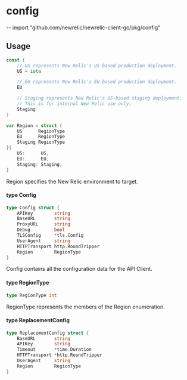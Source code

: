 # config
--
    import "github.com/newrelic/newrelic-client-go/pkg/config"


## Usage

```go
const (
	// US represents New Relic's US-based production deployment.
	US = iota

	// EU represents New Relic's EU-based production deployment.
	EU

	// Staging represents New Relic's US-based staging deployment.
	// This is for internal New Relic use only.
	Staging
)
```

```go
var Region = struct {
	US      RegionType
	EU      RegionType
	Staging RegionType
}{
	US:      US,
	EU:      EU,
	Staging: Staging,
}
```
Region specifies the New Relic environment to target.

#### type Config

```go
type Config struct {
	APIKey        string
	BaseURL       string
	ProxyURL      string
	Debug         bool
	TLSConfig     *tls.Config
	UserAgent     string
	HTTPTransport http.RoundTripper
	Region        RegionType
}
```

Config contains all the configuration data for the API Client.

#### type RegionType

```go
type RegionType int
```

RegionType represents the members of the Region enumeration.

#### type ReplacementConfig

```go
type ReplacementConfig struct {
	BaseURL       string
	APIKey        string
	Timeout       *time.Duration
	HTTPTransport *http.RoundTripper
	UserAgent     string
	Region        RegionType
}
```
